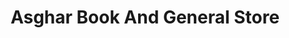 ---
title: "Asghar Book  And General Store"
url: /ranipur-riyast/asghar-book-and-general-store/
shop: books
---